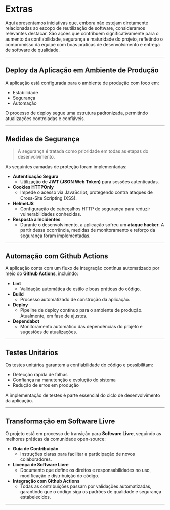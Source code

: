# Extras

Aqui apresentamos iniciativas que, embora não estejam diretamente relacionadas ao escopo de reutilização de software, consideramos relevantes destacar. São ações que contribuem significativamente para o aumento da confiabilidade, segurança e maturidade do projeto, refletindo o compromisso da equipe com boas práticas de desenvolvimento e entrega de software de qualidade.


---

## **Deploy da Aplicação em Ambiente de Produção**

A aplicação está configurada para o ambiente de produção com foco em:

- Estabilidade
- Segurança
- Automação

O processo de deploy segue uma estrutura padronizada, permitindo atualizações controladas e confiáveis.

---

## **Medidas de Segurança**

> A segurança é tratada como prioridade em todas as etapas do desenvolvimento.

As seguintes camadas de proteção foram implementadas:

- **Autenticação Segura**
  - Utilização de **JWT (JSON Web Token)** para sessões autenticadas.
- **Cookies HTTPOnly**
  - Impede o acesso via JavaScript, protegendo contra ataques de Cross-Site Scripting (XSS).
- **HelmetJS**
  - Configuração de cabeçalhos HTTP de segurança para reduzir vulnerabilidades conhecidas.
- **Resposta a Incidentes**
  - Durante o desenvolvimento, a aplicação sofreu um **ataque hacker**. A partir dessa ocorrência, medidas de monitoramento e reforço da segurança foram implementadas.

---

## **Automação com Github Actions**

A aplicação conta com um fluxo de integração contínua automatizado por meio do **Github Actions**, incluindo:

- **Lint**
  - Validação automática de estilo e boas práticas do código.
- **Build**
  - Processo automatizado de construção da aplicação.
- **Deploy**
  - Pipeline de deploy contínuo para o ambiente de produção. Atualmente, em fase de ajustes.
- **Dependabot**
  - Monitoramento automático das dependências do projeto e sugestões de atualizações.

---

## **Testes Unitários**

Os testes unitários garantem a confiabilidade do código e possibilitam:

- Detecção rápida de falhas
- Confiança na manutenção e evolução do sistema
- Redução de erros em produção

A implementação de testes é parte essencial do ciclo de desenvolvimento da aplicação.

---

## **Transformação em Software Livre**

O projeto está em processo de transição para **Software Livre**, seguindo as melhores práticas da comunidade open-source:

- **Guia de Contribuição**
  - Instruções claras para facilitar a participação de novos colaboradores.
- **Licença de Software Livre**
  - Documento que define os direitos e responsabilidades no uso, modificação e distribuição do código.
- **Integração com Github Actions**
  - Todas as contribuições passam por validações automatizadas, garantindo que o código siga os padrões de qualidade e segurança estabelecidos.

---

